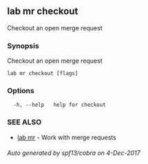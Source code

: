 ## lab mr checkout

Checkout an open merge request

### Synopsis


Checkout an open merge request

```
lab mr checkout [flags]
```

### Options

```
  -h, --help   help for checkout
```

### SEE ALSO
* [lab mr](lab_mr.md)	 - Work with merge requests

###### Auto generated by spf13/cobra on 4-Dec-2017
